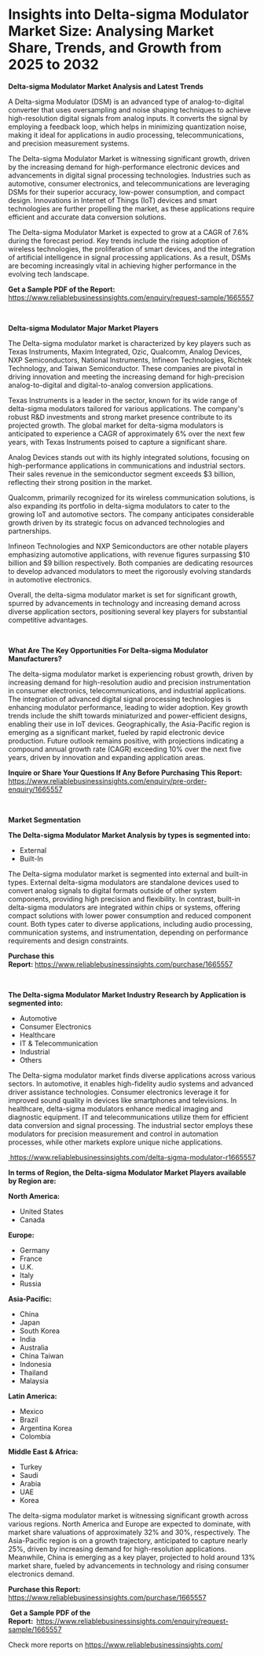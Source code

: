 <p><h1>Insights into Delta-sigma Modulator Market Size: Analysing Market Share, Trends, and Growth from 2025 to 2032</h1></p><p><strong>Delta-sigma Modulator Market Analysis and Latest Trends</strong></p>
<p><p>A Delta-sigma Modulator (DSM) is an advanced type of analog-to-digital converter that uses oversampling and noise shaping techniques to achieve high-resolution digital signals from analog inputs. It converts the signal by employing a feedback loop, which helps in minimizing quantization noise, making it ideal for applications in audio processing, telecommunications, and precision measurement systems.</p><p>The Delta-sigma Modulator Market is witnessing significant growth, driven by the increasing demand for high-performance electronic devices and advancements in digital signal processing technologies. Industries such as automotive, consumer electronics, and telecommunications are leveraging DSMs for their superior accuracy, low-power consumption, and compact design. Innovations in Internet of Things (IoT) devices and smart technologies are further propelling the market, as these applications require efficient and accurate data conversion solutions.</p><p>The Delta-sigma Modulator Market is expected to grow at a CAGR of 7.6% during the forecast period. Key trends include the rising adoption of wireless technologies, the proliferation of smart devices, and the integration of artificial intelligence in signal processing applications. As a result, DSMs are becoming increasingly vital in achieving higher performance in the evolving tech landscape.</p></p>
<p><strong>Get a Sample PDF of the Report:&nbsp;</strong> <a href="https://www.reliablebusinessinsights.com/enquiry/request-sample/1665557?utm_campaign=3131&utm_medium=2&utm_source=Github&utm_content=ia&utm_term=08042025&utm_id=delta-sigma-modulator">https://www.reliablebusinessinsights.com/enquiry/request-sample/1665557</a></p>
<p>&nbsp;</p>
<p><strong>Delta-sigma Modulator Major Market Players</strong></p>
<p><p>The Delta-sigma modulator market is characterized by key players such as Texas Instruments, Maxim Integrated, Ozic, Qualcomm, Analog Devices, NXP Semiconductors, National Instruments, Infineon Technologies, Richtek Technology, and Taiwan Semiconductor. These companies are pivotal in driving innovation and meeting the increasing demand for high-precision analog-to-digital and digital-to-analog conversion applications.</p><p>Texas Instruments is a leader in the sector, known for its wide range of delta-sigma modulators tailored for various applications. The company's robust R&D investments and strong market presence contribute to its projected growth. The global market for delta-sigma modulators is anticipated to experience a CAGR of approximately 6% over the next few years, with Texas Instruments poised to capture a significant share.</p><p>Analog Devices stands out with its highly integrated solutions, focusing on high-performance applications in communications and industrial sectors. Their sales revenue in the semiconductor segment exceeds $3 billion, reflecting their strong position in the market. </p><p>Qualcomm, primarily recognized for its wireless communication solutions, is also expanding its portfolio in delta-sigma modulators to cater to the growing IoT and automotive sectors. The company anticipates considerable growth driven by its strategic focus on advanced technologies and partnerships.</p><p>Infineon Technologies and NXP Semiconductors are other notable players emphasizing automotive applications, with revenue figures surpassing $10 billion and $9 billion respectively. Both companies are dedicating resources to develop advanced modulators to meet the rigorously evolving standards in automotive electronics.</p><p>Overall, the delta-sigma modulator market is set for significant growth, spurred by advancements in technology and increasing demand across diverse application sectors, positioning several key players for substantial competitive advantages.</p></p>
<p>&nbsp;</p>
<p><strong>What Are The Key Opportunities For Delta-sigma Modulator Manufacturers?</strong></p>
<p><p>The delta-sigma modulator market is experiencing robust growth, driven by increasing demand for high-resolution audio and precision instrumentation in consumer electronics, telecommunications, and industrial applications. The integration of advanced digital signal processing technologies is enhancing modulator performance, leading to wider adoption. Key growth trends include the shift towards miniaturized and power-efficient designs, enabling their use in IoT devices. Geographically, the Asia-Pacific region is emerging as a significant market, fueled by rapid electronic device production. Future outlook remains positive, with projections indicating a compound annual growth rate (CAGR) exceeding 10% over the next five years, driven by innovation and expanding application areas.</p></p>
<p><strong>Inquire or Share Your Questions If Any Before Purchasing This Report:</strong> <a href="https://www.reliablebusinessinsights.com/enquiry/pre-order-enquiry/1665557?utm_campaign=3131&utm_medium=2&utm_source=Github&utm_content=ia&utm_term=08042025&utm_id=delta-sigma-modulator">https://www.reliablebusinessinsights.com/enquiry/pre-order-enquiry/1665557</a></p>
<p>&nbsp;</p>
<p><strong>Market Segmentation</strong></p>
<p><strong>The Delta-sigma Modulator Market Analysis by types is segmented into:</strong></p>
<p><ul><li>External</li><li>Built-In</li></ul></p>
<p><p>The Delta-sigma modulator market is segmented into external and built-in types. External delta-sigma modulators are standalone devices used to convert analog signals to digital formats outside of other system components, providing high precision and flexibility. In contrast, built-in delta-sigma modulators are integrated within chips or systems, offering compact solutions with lower power consumption and reduced component count. Both types cater to diverse applications, including audio processing, communication systems, and instrumentation, depending on performance requirements and design constraints.</p></p>
<p><strong>Purchase this Report:&nbsp;</strong><a href="https://www.reliablebusinessinsights.com/purchase/1665557?utm_campaign=3131&utm_medium=2&utm_source=Github&utm_content=ia&utm_term=08042025&utm_id=delta-sigma-modulator">https://www.reliablebusinessinsights.com/purchase/1665557</a></p>
<p>&nbsp;</p>
<p><strong>The Delta-sigma Modulator Market Industry Research by Application is segmented into:</strong></p>
<p><ul><li>Automotive</li><li>Consumer Electronics</li><li>Healthcare</li><li>IT & Telecommunication</li><li>Industrial</li><li>Others</li></ul></p>
<p><p>The Delta-sigma modulator market finds diverse applications across various sectors. In automotive, it enables high-fidelity audio systems and advanced driver assistance technologies. Consumer electronics leverage it for improved sound quality in devices like smartphones and televisions. In healthcare, delta-sigma modulators enhance medical imaging and diagnostic equipment. IT and telecommunications utilize them for efficient data conversion and signal processing. The industrial sector employs these modulators for precision measurement and control in automation processes, while other markets explore unique niche applications.</p></p>
<p><a href="https://www.reliablebusinessinsights.com/delta-sigma-modulator-r1665557?utm_campaign=3131&utm_medium=2&utm_source=Github&utm_content=ia&utm_term=08042025&utm_id=delta-sigma-modulator">&nbsp;https://www.reliablebusinessinsights.com/delta-sigma-modulator-r1665557</a></p>
<p><strong>In terms of Region, the Delta-sigma Modulator Market Players available by Region are:</strong></p>
<p>
    <p> <strong> North America: </strong>
        <ul>
            <li>United States</li>
            <li>Canada</li>
        </ul>
        </p> 
    <p> <strong> Europe: </strong>
        <ul>
            <li>Germany</li>
            <li>France</li>
            <li>U.K.</li>
            <li>Italy</li>
            <li>Russia</li>
        </ul>
        </p> 
    <p> <strong> Asia-Pacific: </strong>
        <ul>
            <li>China</li>
            <li>Japan</li>
            <li>South Korea</li>
            <li>India</li>
            <li>Australia</li>
            <li>China Taiwan</li>
            <li>Indonesia</li>
            <li>Thailand</li>
            <li>Malaysia</li>
        </ul>
        </p> 
    <p> <strong> Latin America: </strong>
        <ul>
            <li>Mexico</li>
            <li>Brazil</li>
            <li>Argentina Korea</li>
            <li>Colombia</li>
        </ul>
        </p> 
    <p> <strong> Middle East & Africa: </strong>
        <ul>
            <li>Turkey</li>
            <li>Saudi</li>
            <li>Arabia</li>
            <li>UAE</li>
            <li>Korea</li>
        </ul>
    </p>
    </p>
<p><p>The delta-sigma modulator market is witnessing significant growth across various regions. North America and Europe are expected to dominate, with market share valuations of approximately 32% and 30%, respectively. The Asia-Pacific region is on a growth trajectory, anticipated to capture nearly 25%, driven by increasing demand for high-resolution applications. Meanwhile, China is emerging as a key player, projected to hold around 13% market share, fueled by advancements in technology and rising consumer electronics demand.</p></p>
<p><strong>Purchase this Report: </strong><a href="https://www.reliablebusinessinsights.com/purchase/1665557?utm_campaign=3131&utm_medium=2&utm_source=Github&utm_content=ia&utm_term=08042025&utm_id=delta-sigma-modulator">https://www.reliablebusinessinsights.com/purchase/1665557</a></p>
<p>&nbsp;<strong>Get a Sample PDF of the Report:&nbsp;&nbsp;</strong><a href="https://www.reliablebusinessinsights.com/enquiry/request-sample/1665557?utm_campaign=3131&utm_medium=2&utm_source=Github&utm_content=ia&utm_term=08042025&utm_id=delta-sigma-modulator">https://www.reliablebusinessinsights.com/enquiry/request-sample/1665557</a></p>
<p><strong></strong></p>
<p>Check more reports on <a href="https://www.reliablebusinessinsights.com/?utm_campaign=3131&utm_medium=2&utm_source=Github&utm_content=ia&utm_term=08042025&utm_id=delta-sigma-modulator">https://www.reliablebusinessinsights.com/</a></p>